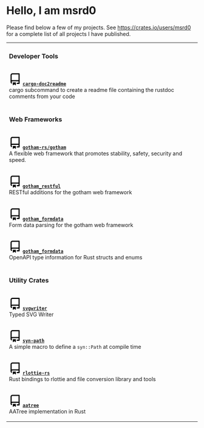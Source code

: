 # Hello, I am msrd0

Please find below a few of my projects. See <https://crates.io/users/msrd0> for a complete list
of all projects I have published.

<table border="0">
<tr><td>

### Developer Tools

</td></tr>
<tr><td>
	
![repo][repo] **[`cargo-doc2readme`](https://codeberg.org/msrd0/cargo-doc2readme)** <br/>
cargo subcommand to create a readme file containing the rustdoc comments from your code
	
</td></tr>
<tr><td>

### Web Frameworks

</td></tr>
<tr><td>

![repo][repo] **[`gotham-rs/gotham`](https://github.com/gotham-rs/gotham)** <br/>
A flexible web framework that promotes stability, safety, security and speed.

</td></tr>
<tr><td>

![repo][repo] **[`gotham_restful`](https://github.com/msrd0/gotham_restful)** <br/>
RESTful additions for the gotham web framework 

</td></tr>
<tr><td>

![repo][repo] **[`gotham_formdata`](https://github.com/msrd0/gotham_formdata)** <br/>
Form data parsing for the gotham web framework

</td></tr>
<tr><td>

![repo][repo] **[`gotham_formdata`](https://github.com/msrd0/gotham_formdata)** <br/>
OpenAPI type information for Rust structs and enums

</td></tr>
<tr><td>

### Utility Crates

</td></tr>
<tr><td>

![repo][repo] **[`svgwriter`](https://codeberg.org/msrd0/svgwriter)** <br/>
Typed SVG Writer

</td></tr>
<tr><td>

![repo][repo] **[`syn-path`](https://codeberg.org/msrd0/syn-path)** <br/>
A simple macro to define a `syn::Path` at compile time

</td></tr>
<tr><td>

![repo][repo] **[`rlottie-rs`](https://github.com/msrd0/rlottie-rs)** <br/>
Rust bindings to rlottie and file conversion library and tools

</td></tr>
<tr><td>

![repo][repo] **[`aatree`](https://codeberg.org/msrd0/aatree)** <br/>
AATree implementation in Rust

</td></tr>
</table>

 [repo]: https://github.com/primer/octicons/raw/refs/heads/main/icons/repo-16.svg
 [`cargo-doc2readme`]: https://codeberg.org/msrd0/cargo-doc2readme
